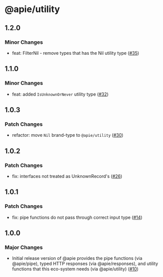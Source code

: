 # @apie/utility

## 1.2.0

### Minor Changes

- feat: FilterNil - remove types that has the Nil utility type ([#35](https://github.com/Refzlund/apie-monorepo/pull/35))

## 1.1.0

### Minor Changes

- feat: added `IsUnknownOrNever` utility type ([#32](https://github.com/Refzlund/apie-monorepo/pull/32))

## 1.0.3

### Patch Changes

- refactor: move `Nil` brand-type to `@apie/utility` ([#30](https://github.com/Refzlund/apie-monorepo/pull/30))

## 1.0.2

### Patch Changes

- fix: interfaces not treated as UnknownRecord's ([#26](https://github.com/Refzlund/apie-monorepo/pull/26))

## 1.0.1

### Patch Changes

- fix: pipe functions do not pass through correct input type ([#14](https://github.com/Refzlund/apie-monorepo/pull/14))

## 1.0.0

### Major Changes

- Initial release version of @apie provides the pipe functions (via @apie/pipe), typed HTTP responses (via @apie/responses), and utility functions that this eco-system needs (via @apie/utility) ([#10](https://github.com/Refzlund/apie-monorepo/pull/10))
